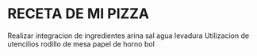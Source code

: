 # RECETA DE MI PIZZA 
Realizar integracion de ingredientes
arina
sal
agua
levadura
Utilizacion de utencilios
rodillo de mesa
papel de horno
bol
